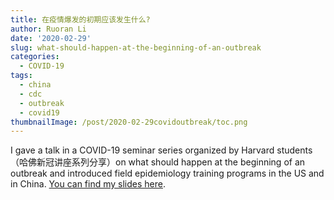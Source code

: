 ```yaml
---
title: 在疫情爆发的初期应该发生什么?
author: Ruoran Li
date: '2020-02-29'
slug: what-should-happen-at-the-beginning-of-an-outbreak
categories:
  - COVID-19
tags:
  - china
  - cdc
  - outbreak
  - covid19
thumbnailImage: /post/2020-02-29covidoutbreak/toc.png
---
```


I gave a talk in a COVID-19 seminar series organized by Harvard students（哈佛新冠讲座系列分享）on what should happen at the beginning of an outbreak and introduced field epidemiology training programs in the US and in China. [You can find my slides here](/post/2020-02-29covidoutbreak/COVIDbeginning.pdf). 

